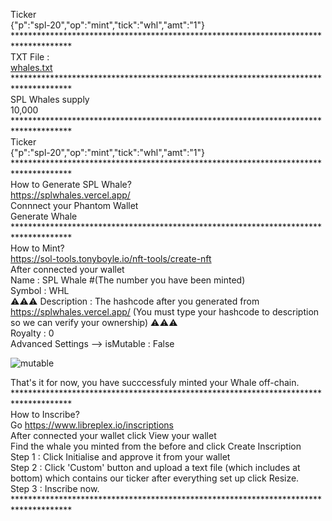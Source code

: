 Ticker </br>
{"p":"spl-20","op":"mint","tick":"whl","amt":"1"} </br>
************************************************************************************* </br>
TXT File : </br>
[whales.txt](https://github.com/splwhales/splwhales/files/13493436/whales.txt) </br>
************************************************************************************* </br>
SPL Whales supply </br>
10,000 </br>
************************************************************************************* </br>
Ticker </br> 
{"p":"spl-20","op":"mint","tick":"whl","amt":"1"} </br>
************************************************************************************* </br>
How to Generate SPL Whale? </br>
https://splwhales.vercel.app/ </br>
Connnect your Phantom Wallet </br>
Generate Whale </br>
************************************************************************************* </br>
How to Mint? </br>
https://sol-tools.tonyboyle.io/nft-tools/create-nft </br>
After connected your wallet </br>
Name : SPL Whale #(The number you have been minted) </br>
Symbol : WHL </br>
⚠️⚠️⚠️ Description : The hashcode after you generated from https://splwhales.vercel.app/  (You must type your hashcode to description so we can verify your ownership) ⚠️⚠️⚠️ </br>
Royalty : 0 </br>
Advanced Settings --> isMutable : False </br>

![mutable](https://github.com/splwhales/splwhales/assets/152276920/bdd645f4-70d1-4853-80ca-24c91ba9ca7b) </br>

That's it for now, you have succcessfuly minted your Whale off-chain. </br>
************************************************************************************* </br>
How to Inscribe? </br>
Go https://www.libreplex.io/inscriptions </br>
After connected your wallet click View your wallet </br>
Find the whale you minted from the before and click Create Inscription </br>
Step 1 : Click Initialise and approve it from your wallet </br>
Step 2 : Click 'Custom' button and upload a text file (which includes at bottom) which contains our ticker after everything set up click Resize. </br>
Step 3 : Inscribe now.  </br>
************************************************************************************* </br>

